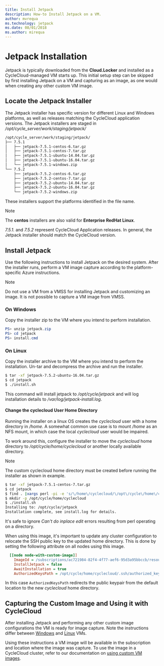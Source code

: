 ```yaml
---
title: Install Jetpack
description: How-to Install Jetpack on a VM.
author: mvrequa
ms.technology: jetpack
ms.date: 08/01/2018
ms.author: mirequa
---
```


# Jetpack Installation

Jetpack is typically downloaded from the **Cloud.Locker** and installed as a
CycleCloud-managed VM starts up. This initial setup step can be skipped by first
installing Jetpack on a VM and capturing as an image, as one would when creating
any other custom VM image.

## Locate the Jetpack Installer

The Jetpack installer has specific version for different Linux and Windows platforms, as well as releases matching the CycleCloud application versions. The Jetpack installers are staged in _/opt/cycle_server/work/staging/jetpack/_

```txt
/opt/cycle_server/work/staging/jetpack/
├── 7.5.1
│   ├── jetpack-7.5.1-centos-6.tar.gz
│   ├── jetpack-7.5.1-centos-7.tar.gz
│   ├── jetpack-7.5.1-ubuntu-14.04.tar.gz
│   ├── jetpack-7.5.1-ubuntu-16.04.tar.gz
│   └── jetpack-7.5.1-windows.zip
└── 7.5.2
    ├── jetpack-7.5.2-centos-6.tar.gz
    ├── jetpack-7.5.2-centos-7.tar.gz
    ├── jetpack-7.5.2-ubuntu-14.04.tar.gz
    ├── jetpack-7.5.2-ubuntu-16.04.tar.gz
    └── jetpack-7.5.2-windows.zip
```

These installers support the platforms identified in the file name.

> [!NOTE]
> The **centos** installers are also valid for **Enterprise RedHat Linux**.

_7.5.1._ and _7.5.2_ represent CycleCloud Application releases. In general, the Jetpack installer should match the CycleCloud version.

## Install Jetpack

Use the following instructions to install Jetpack on the desired system.
After the installer runs, perform a VM image capture according to the
platform-specific Azure instructions.

> [!NOTE]
> Do not use a VM from a VMSS for installing Jetpack and customizing an image. It is not possible to capture a VM image from VMSS.

### On Windows

Copy the installer zip to the VM where you intend to perform installation.

```Powershell
PS> unzip jetpack.zip
PS> cd jetpack
PS> install.cmd
```

### On Linux

Copy the installer archive to the VM where you intend to perform the installation.
Un-tar and decompress the archive and run the installer.

```bash
$ tar -xf jetpack-7.5.2-ubuntu-16.04.tar.gz
$ cd jetpack
$ ./install.sh
```

This command will install jetpack to _/opt/cycle/jetpack_ and will log installation
details to _/var/log/jetpack-install.log_.

#### Change the **cyclecloud** User Home Directory

Running the installer on a linux OS creates the *cyclecloud*
user with a home directory in _/home_. A somewhat common use case
is to mount _/home_ as an NFS mount, in which case the local *cyclecloud* user would be impaired.

To work around this, configure the installer to move the *cyclecloud* home directory
to _/opt/cycle/home/cyclecloud_ or another locally available directory.

> [!NOTE]
> The custom cyclecloud home directory must be created before running the installer as shown in example.

```bash
$ tar -xf jetpack-7.5.1-centos-7.tar.gz
$ cd jetpack
$ find . |xargs perl -pi -e 's/\/home\/cyclecloud/\/opt\/cycle\/home\/cyclecloud/'
$ mkdir -p /opt/cycle/home/cyclecloud
$ ./install.sh
Installing to: /opt/cycle/jetpack
Installation complete, see install.log for details.
```

It's safe to ignore _Can't do inplace edit_ errors resulting from perl operating
on a directory.

When using this image, it's important to update any cluster
configuration to relocate the SSH public key to the updated
home directory. This is done by setting the following attribute
on all nodes using this image.

```ini
  [[node node-with-custom-image]]
    ImageId = /subscriptions/ac721984-82f4-4f77-aef6-95d3a95bbccb/resourceGroups/images-rg/providers/Microsoft.Compute/images/ubuntu-16-jetpack-home
    InstallJetpack = false
    AwaitInstallation = true
    AuthorizedKeysPath = /opt/cycle/home/cyclecloud/.ssh/authorized_keys
```

In this case `AuthorizedKeysPath` redirects the public keypair from
the default location to the new *cyclecloud* home directory.

## Capturing the Custom Image and Using it with CycleCloud

After installing Jetpack and performing any other custom image configurations the
VM is ready for image capture. Note the instructions differ between [Windows](https://docs.microsoft.com/en-us/azure/virtual-machines/windows/capture-image-resource)
and [Linux](https://docs.microsoft.com/en-us/azure/virtual-machines/linux/capture-image) VMs.

Using these instructions a VM image will be available in the subscription
and location where the image was capture. To use the image
in a CycleCloud cluster, refer to our documentation on [using custom
VM images](~/cluster-references/nodes-in-cluster-templates.md).
